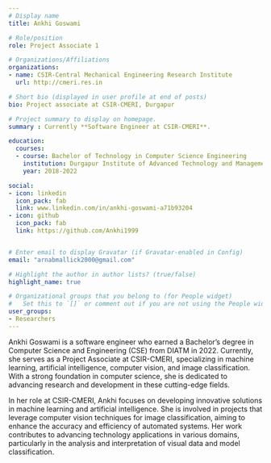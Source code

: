 ```yaml
---
# Display name
title: Ankhi Goswami

# Role/position
role: Project Associate 1

# Organizations/Affiliations
organizations:
- name: CSIR-Central Mechanical Engineering Research Institute
  url: http://cmeri.res.in

# Short bio (displayed in user profile at end of posts)
bio: Project associate at CSIR-CMERI, Durgapur 

# Project summary to display on homepage.
summary : Currently **Software Engineer at CSIR-CMERI**. 

education:
  courses:
  - course: Bachelor of Technology in Computer Science Engineering
    institution: Durgapur Institute of Advanced Technology and Management
    year: 2018-2022

social:
- icon: linkedin
  icon_pack: fab
  link: www.linkedin.com/in/ankhi-goswami-a71b93204
- icon: github
  icon_pack: fab
  link: https://github.com/Ankhi1999


# Enter email to display Gravatar (if Gravatar-enabled in Config)
email: "arnabmallick2000@gmail.com"

# Highlight the author in author lists? (true/false)
highlight_name: true

# Organizational groups that you belong to (for People widget)
#   Set this to `[]` or comment out if you are not using the People widget.
user_groups:
- Researchers
---
```


Ankhi Goswami is a software engineer who earned a Bachelor’s degree in Computer Science and Engineering (CSE) from DIATM in 2022. Currently, she serves as a Project Associate at CSIR-CMERI, specializing in machine learning, artificial intelligence, computer vision, and image classification. With a strong foundation in computer science, she is dedicated to advancing research and development in these cutting-edge fields.

In her role at CSIR-CMERI, Ankhi focuses on developing innovative solutions in machine learning and artificial intelligence. She is involved in projects that leverage computer vision techniques for image classification, aiming to enhance the accuracy and efficiency of automated systems. Her work contributes to advancing technology applications in various domains, particularly in the analysis and interpretation of visual data and model classification.  
